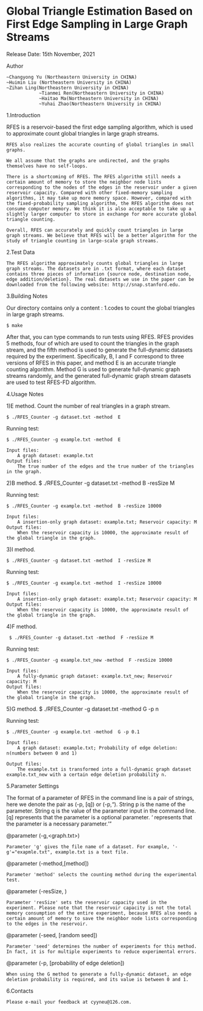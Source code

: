 # Global Triangle Estimation Based on First Edge Sampling in Large Graph Streams

Release Date: 15th November, 2021

Author

	~Changyong Yu (Northeastern University in CHINA)
	~Huimin Liu (Northeastern University in CHINA)
	~Zihan Ling(Northeastern University in CHINA)
                ~Tianmei Ren(Northeastern University in CHINA)
                ~Haitao Ma(Northeastern University in CHINA)
                ~Yuhai Zhao(Northeastern University in CHINA)

1.Introduction

RFES is a reservoir-based the first edge sampling algorithm, which is used to approximate count global triangles in large graph streams. 

	RFES also realizes the accurate counting of global triangles in small graphs.

	We all assume that the graphs are undirected, and the graphs themselves have no self-loops.

	There is a shortcoming of RFES. The RFES algorithm still needs a certain amount of memory to store the neighbor node lists corresponding to the nodes of the edges in the reservoir under a given reservoir capacity. Compared with other fixed-memory sampling algorithms, it may take up more memory space. However, compared with the fixed-probability sampling algorithm, the RFES algorithm does not consume computer memory. We think it is also acceptable to take up a slightly larger computer to store in exchange for more accurate global triangle counting.

	Overall, RFES can accurately and quickly count triangles in large graph streams. We believe that RFES will be a better algorithm for the study of triangle counting in large-scale graph streams.


2.Test Data

	The RFES algorithm approximately counts global triangles in large graph streams. The datasets are in .txt format, where each dataset contains three pieces of information {source node, destination node, edge addition/deletion}. The real datasets we use in the paper can be downloaded from the following website: http://snap.stanford.edu.


3.Building Notes

Our directory contains only a content : 1.codes to count the global triangles in large graph streams.

	$ make

After that, you can type commands to run tests using RFES. RFES provides 5 methods, four of which are used to count the triangles in the graph stream, and the fifth method is used to generate the full-dynamic datasets required by the experiment. Specifically, B, I and F correspond to three versions of RFES in this paper, and method E is an accurate triangle counting algorithm. Method G is used to generate full-dynamic graph streams randomly, and the generated full-dynamic graph stream datasets are used to test RFES-FD algorithm.


4.Usage Notes

1)E method. Count the number of real triangles in a graph stream.

	$ ./RFES_Counter -g dataset.txt -method  E  

Running test:

	$ ./RFES_Counter -g example.txt -method  E

	Input files:
		A graph dataset: example.txt
	Output files:
		The true number of the edges and the true number of the triangles in the graph.


2)B method. 
	$ ./RFES_Counter -g dataset.txt -method  B -resSize M

Running test:

	$ ./RFES_Counter -g example.txt -method  B -resSize 10000

	Input files:
		A insertion-only graph dataset: example.txt; Reservoir capacity: M
	Output files:
		When the reservoir capacity is 10000, the approximate result of the global triangle in the graph.


3)I method. 

	$ ./RFES_Counter -g dataset.txt -method  I -resSize M

Running test:

	$ ./RFES_Counter -g example.txt -method  I -resSize 10000

	Input files:
		A insertion-only graph dataset: example.txt; Reservoir capacity: M
	Output files:
		When the reservoir capacity is 10000, the approximate result of the global triangle in the graph.


4)F method. 

	 $ ./RFES_Counter -g dataset.txt -method  F -resSize M

Running test:

	$ ./RFES_Counter -g example.txt_new -method  F -resSize 10000

	Input files:
		A fully-dynamic graph dataset: example.txt_new; Reservoir capacity: M
	Output files:
		When the reservoir capacity is 10000, the approximate result of the global triangle in the graph.


5)G method. 
	$ ./RFES_Counter -g dataset.txt -method  G -p n

Running test:

	$ ./RFES_Counter -g example.txt -method  G -p 0.1

	Input files:
		A graph dataset: example.txt; Probability of edge deletion: n(numbers between 0 and 1)

	Output files:
		The example.txt is transformed into a full-dynamic graph dataset example.txt_new with a certain edge deletion probability n.


5.Parameter Settings

The format of a parameter of RFES in the command line is a pair of strings, here we denote the pair as (-p, [q]) or (-p,<q>). String p is the name of the parameter. String q is the value of the parameter input in the command line. [q] represents that the parameter is a optional parameter. <q> represents that the parameter is a necessary parameter.

@parameter (-g,<graph.txt>)

	Parameter 'g' gives the file name of a dataset. For example, '-g'="exapmle.txt", example.txt is a text file.

@parameter (-method,[method])

	Parameter 'method' selects the counting method during the experimental test.

@parameter (-resSize, <reservoir capacity>)

	Parameter 'resSize' sets the reservoir capacity used in the experiment. Please note that the reservoir capacity is not the total memory consumption of the entire experiment, because RFES also needs a certain amount of memory to save the neighbor node lists corresponding to the edges in the reservoir.

@parameter (-seed, [random seed])

	Parameter 'seed' determines the number of experiments for this method. In fact, it is for multiple experiments to reduce experimental errors. 

@parameter (-p, [probability of edge deletion])

	When using the G method to generate a fully-dynamic dataset, an edge deletion probability is required, and its value is between 0 and 1.


6.Contacts

	Please e-mail your feedback at cyyneu@126.com.








